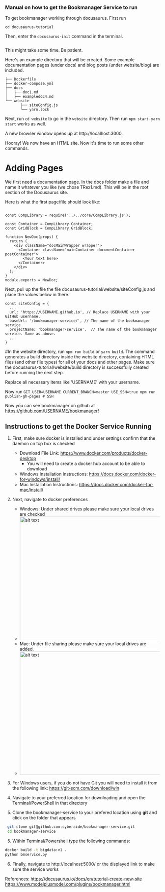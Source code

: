 ### Manual on how to get the Bookmanager Service to run
To get bookmanager working through docusaurus. First run

```cd to the directory of your local repository.
cd docusaurus-tutorial
```

Then, enter the ```docusaurus-init``` command in the terminal.

```docusaurus-init
```

This might take some time. Be patient.

Here's an example directory that will be created. Some example documentation pages (under docs) and blog posts (under website/blog) are included.
```
├── Dockerfile
├── docker-compose.yml
├── docs
│   ├── doc1.md
│   ├── exampledoc4.md
└── website
       ├── siteConfig.js
       └── yarn.lock
```

Next, run ```cd website``` to go in the ```website``` directory.
Then run ```npm start```. ```yarn start``` works as well.

A new browser window opens up at http://localhost:3000.

Hooray! We now have an HTML site. Now it's time to run some other commands.

# Adding Pages
We first need a documentation page. In the docs folder make a file and name it whatever you like (we chose TRex1.md). This will be in the root section of the Docusaurus site.

Here is what the first page/file should look like:
```const React = require('react');

const CompLibrary = require('../../core/CompLibrary.js');

const Container = CompLibrary.Container;
const GridBlock = CompLibrary.GridBlock;

function NewDoc(props) {
  return (
    <div className="docMainWrapper wrapper">
      <Container className="mainContainer documentContainer postContainer">
        <Your text here>
      </Container>
    </div>
  );
}
module.exports = NewDoc;
```
Next, pull up the file the file docusaurus-tutorial/website/siteConfig.js and place the values below in there. 
```
const siteConfig = {
  ...
  url: 'https://USERNAME.github.io', // Replace USERNAME with your GitHub username.
  baseUrl: '/bookmanager-service/', // The name of the bookmanager service
  projectName: 'bookmanager-service',  // The name of the bookmanager service. Same as above.
  ...
}
```
#In the website directory, run ```npm run build``` or ```yarn build```. The command generates a build directory inside the website directory, containing HTML files (and other file types) for all of your docs and other pages. Make sure the docusaurus-tutorial/website/build directory is successfully created before running the next step.

Replace all necessary items like 'USERNAME' with your username.

Now run 
```GIT_USER=USERNAME CURRENT_BRANCH=master USE_SSH=true npm run publish-gh-pages # SSH```

Now you can see bookmanager on github at https://github.com/USERNAME/bookmanager!

## Instructions to get the Docker Service Running


1. First, make sure docker is installed and under settings confirm that the daemon on tcp box is checked
   * Download File Link: https://www.docker.com/products/docker-desktop
       * You will need to create a docker hub account to be able to download
   * Windows Installation Instructions: https://docs.docker.com/docker-for-windows/install/
   * Mac Installation Instructions: https://docs.docker.com/docker-for-mac/install/

2. Next, navigate to docker preferences
   * Windows: Under shared drives please make sure your local drives are checked
   * <img src="https://docs.docker.com/docker-for-windows/images/settings-shared-drives.png" alt="alt text" width="500" height="400">
   * Mac: Under file sharing please make sure your local drives are added. 
   * <img src="https://docs.docker.com/v17.12/docker-for-mac/images/menu/d4m-menu-prefs-fileshare.png" alt="alt text" width="500" height="400">

3. For Windows users, if you do not have Git you will need to install it from the following link: https://git-scm.com/download/win
4. Navigate to your preferred location for downloading and open the Terminal/PowerShell in that directory
5. Clone the bookmanager-service to your prefered location using **git** and click on the folder that appears
  ```bash
   git clone git@github.com:cyberaide/bookmanager-service.git 
   cd bookmanager-service
  ```
5. Within Terminal/Powershell type the following commands: 
```bash 
docker build -t bigdata:v1 .
python bmservice.py
```

6. Finally, navigate to http://localhost:5000/ or the displayed link to make sure the service works

References: 
https://docusaurus.io/docs/en/tutorial-create-new-site 
            https://www.modelplusmodel.com/plugins/bookmanager.html
